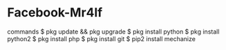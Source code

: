 # Facebook-Mr4lf
commands  $ pkg update &amp;&amp; pkg upgrade $ pkg install python $ pkg install python2 $ pkg install php $ pkg install git $ pip2 install mechanize
